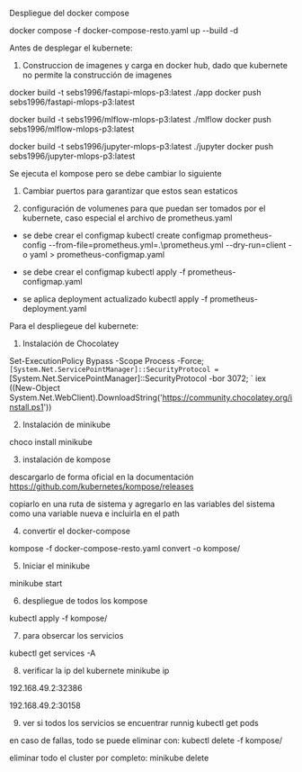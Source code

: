 Despliegue del docker compose 

docker compose -f docker-compose-resto.yaml up --build -d






Antes de desplegar el kubernete: 

1. Construccion de imagenes y carga en docker hub, dado que kubernete no permite la construcción de imagenes 

docker build -t sebs1996/fastapi-mlops-p3:latest ./app
docker push sebs1996/fastapi-mlops-p3:latest

docker build -t sebs1996/mlflow-mlops-p3:latest ./mlflow
docker push sebs1996/mlflow-mlops-p3:latest

docker build -t sebs1996/jupyter-mlops-p3:latest ./jupyter
docker push sebs1996/jupyter-mlops-p3:latest
 
 
Se ejecuta el kompose pero se debe cambiar lo siguiente

1. Cambiar puertos para garantizar que estos sean estaticos 

2. configuración de volumenes para que puedan ser tomados por el kubernete, caso especial el archivo de prometheus.yaml 

- se debe crear el configmap 
kubectl create configmap prometheus-config --from-file=prometheus.yml=.\prometheus.yml --dry-run=client -o yaml > prometheus-configmap.yaml

- se debe crear el configmap
kubectl apply -f prometheus-configmap.yaml

- se aplica deployment actualizado 
kubectl apply -f prometheus-deployment.yaml




Para el despliegeue del kubernete:

1. Instalación de Chocolatey 

Set-ExecutionPolicy Bypass -Scope Process -Force; `
[System.Net.ServicePointManager]::SecurityProtocol = `
[System.Net.ServicePointManager]::SecurityProtocol -bor 3072; `
iex ((New-Object System.Net.WebClient).DownloadString('https://community.chocolatey.org/install.ps1'))


2. Instalación de minikube

choco install minikube

3. instalación de kompose 

descargarlo de forma oficial en la documentación
https://github.com/kubernetes/kompose/releases

copiarlo en una ruta de sistema y agregarlo en las variables del sistema como una variable nueva e incluirla en el path 

4. convertir el docker-compose 

kompose -f docker-compose-resto.yaml convert -o kompose/


5. Iniciar el minikube 

minikube start

6. despliegue de todos los kompose

kubectl apply -f kompose/

7. para obsercar los servicios

kubectl get services -A

8. verificar la ip del kubernete 
minikube ip

192.168.49.2:32386


192.168.49.2:30158

9. ver si todos los servicios se encuentrar runnig 
kubectl get pods




en caso de fallas, todo se puede eliminar con: 
kubectl delete -f kompose/

eliminar todo el cluster por completo: 
minikube delete
